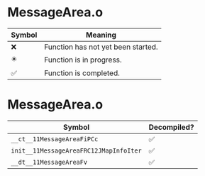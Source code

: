# MessageArea.o
| Symbol | Meaning 
| ------------- | ------------- 
| :x: | Function has not yet been started. 
| :eight_pointed_black_star: | Function is in progress. 
| :white_check_mark: | Function is completed. 


# MessageArea.o
| Symbol | Decompiled? |
| ------------- | ------------- |
| `__ct__11MessageAreaFiPCc` | :white_check_mark: |
| `init__11MessageAreaFRC12JMapInfoIter` | :white_check_mark: |
| `__dt__11MessageAreaFv` | :white_check_mark: |
